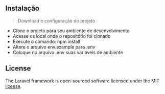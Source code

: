 ## Instalação
> Download e configuração do projeto

- Clone o projeto para seu ambiente de desenvolvimento
- Acesse os local onde o repositório foi clonado
- Execute o comando: npm install
- Altere o arquivo env.example para .env
- Coloque no arquivo .env suas variáveis de ambiente


## License
The Laravel framework is open-sourced software licensed under the [MIT license](https://opensource.org/licenses/MIT).
